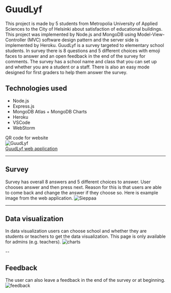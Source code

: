 # GuudLyf

This project is made by 5 students from Metropolia University of Applied Sciences
to the City of Helsinki about satisfaction of educational buildings. This project was
implemented by Node.js and MongoDB using Model-View-Controller (MVC) software design pattern and the server side is implemented by Heroku. GuudLyf is a survey targeted to elementary school students. In survey there is 8 questions and 5 different choices with emoji faces to answer and an open feedback in the end of the survey for comments. The survey has a school name and class that you can set up and whether you are a student or a staff. There is also an easy mode designed for first graders to help them answer the survey.  
  
## Technologies used  
* Node.js
* Express.js  
* MongoDB Atlas + MongoDB Charts   
* Heroku  
* VSCode  
* WebStorm  
  
QR code for website  
![GuudLyf](https://user-images.githubusercontent.com/23027158/70751856-09ec2100-1d3a-11ea-87e6-fbd5a8c84c40.png)  
[GuudLyf web application](http://helsinkigoodlife.herokuapp.com/)  

---  
  
## Survey  

Survey has overall 8 answers and 5 different choices to answer. User chooses answer and then press next. Reason for this is that users are able to come back and change the answer if they choose so. Here is example image from the web application.
![Sieppaa](https://user-images.githubusercontent.com/23027158/70749915-048cd780-1d36-11ea-8f81-908c1f8597e8.PNG)
  
---  
  
## Data visualization  

In data visualization users can choose school and whether they are students or teachers to get the data visualization. This page is only available for admins (e.g. teachers).
![charts](https://user-images.githubusercontent.com/23027158/70750254-c17f3400-1d36-11ea-9261-114dd3f03988.PNG)
  
--

## Feedback  

The user can also leave a feedback in the end of the survey or at beginning. 
![feedback](https://user-images.githubusercontent.com/23027158/70750904-fe97f600-1d37-11ea-8689-da13dce7fd8b.PNG)

